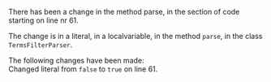 There has been a change in the method parse, in the section of code starting on line nr 61.
  
The change is in a literal, in a localvariable, in the method ```parse```, in the class ```TermsFilterParser```.
  
The following changes have been made:  
Changed literal from ```false``` to ```true``` on line 61.  
